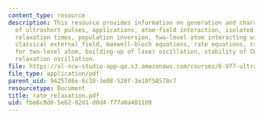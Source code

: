 ```yaml
---
content_type: resource
description: This resource provides information on generation and characterization
  of ultrashort pulses, applications, atom-field interaction, isolated two-level atom,
  relaxation times, population inversion, two-level atom interacting with coherent
  classical external field, maxwell-bloch equations, rate equations, rate equations
  for two-level atom, building-up of laser oscillation, stability of CW laser and
  relaxation oscillation.
file: https://ol-ocw-studio-app-qa.s3.amazonaws.com/courses/6-977-ultrafast-optics-spring-2005/fbe6c0d65e6202d1d0d4f77a0a481109_rate_relaxation.pdf
file_type: application/pdf
parent_uid: 94257d6e-6c18-3e08-520f-3e10f58578c7
resourcetype: Document
title: rate_relaxation.pdf
uid: fbe6c0d6-5e62-02d1-d0d4-f77a0a481109
---
```

